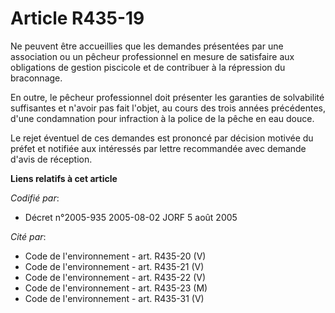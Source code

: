 # Article R435-19

Ne peuvent être accueillies que les demandes présentées par une association ou un pêcheur professionnel en mesure de
satisfaire aux obligations de gestion piscicole et de contribuer à la répression du braconnage.

En outre, le pêcheur professionnel doit présenter les garanties de solvabilité suffisantes et n'avoir pas fait l'objet, au
cours des trois années précédentes, d'une condamnation pour infraction à la police de la pêche en eau douce.

Le rejet éventuel de ces demandes est prononcé par décision motivée du préfet et notifiée aux intéressés par lettre
recommandée avec demande d'avis de réception.

**Liens relatifs à cet article**

_Codifié par_:

  - Décret n°2005-935 2005-08-02 JORF 5 août 2005

_Cité par_:

  - Code de l'environnement - art. R435-20 (V)
  - Code de l'environnement - art. R435-21 (V)
  - Code de l'environnement - art. R435-22 (V)
  - Code de l'environnement - art. R435-23 (M)
  - Code de l'environnement - art. R435-31 (V)
